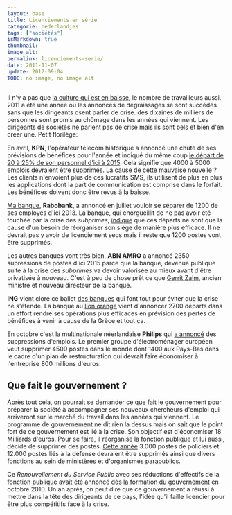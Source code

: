 ```yaml
---
layout: base
title: Licenciements en série
categorie: nederlandjes
tags: ["sociétés"]
isMarkdown: true
thumbnail: 
image_alt: 
permalink: licenciements-serie/
date: 2011-11-07
update: 2012-09-04
TODO: no image, no image alt
---
```


Il n'y a pas que [la culture qui est en baisse](/culture-en-baisse), le nombre de travailleurs aussi. 2011 a été une année ou les annonces de dégraissages se sont succédés sans que les dirigeants osent parler de crise. des dixaines de milliers de personnes sont promis au chômage dans les années qui viennent. Les dirigeants de sociétés ne parlent pas de crise mais ils sont bels et bien d'en créer une. Petit florilège:

<!--excerpt-->

En avril, **KPN**, l'opérateur telecom historique a annoncé une chute de ses prévisions de bénéfices pour l'année et indiqué du même coup [le départ de 20 à 25% de son personnel d'ici à 2015](http://www.ambafrance-nl.org/spip.php?article12889). Cela signifie que 4000 à 5000 emplois devraient être supprimés. La cause de cette mauvaise nouvelle ? Les clients n'envoient plus de ces lucratifs SMS, ils utilisent de plus en plus les applications dont la part de communication est comprise dans le forfait. Les bénéfices doivent donc être revus à la baisse.

[Ma banque](/changement-de-banque-rabobank), **Rabobank**, a annoncé en juillet vouloir se séparer de 1200 de ses employés d'ici 2013. La banque, qui enorgueillit de ne pas avoir été touchée par la crise des *subprimes*, [indique](http://www.reuters.com/article/2011/07/13/rabobank-idUSLDE76C06P20110713) que ces départs ne sont que la cause d'un besoin de réorganiser son siège de manière plus efficace. Il ne devrait pas y avoir de licenciement secs mais il reste que 1200 postes vont être supprimés.

Les autres banques vont très bien, **ABN AMRO** a annoncé 2350 supressions de postes d'ici 2015 parce que la banque, devenue publique suite à la crise des *subprimes* va devoir valorisée au mieux avant d'être privatisée à nouveau. C'est à peu de chose prêt ce que [Gerrit Zalm](http://fr.wikipedia.org/wiki/Gerrit_Zalm), ancien ministre et nouveau directeur de la banque. 

**ING** vient clore ce ballet [des banques](/choisir-une-banque) qui font tout pour éviter que la crise ne s'étende. La banque au [lion orange](/postbank-devient-ing-officielement) vient d'annoncer 2700 départs dans un effort rendre ses opérations plus efficaces en prévision des pertes de bénéfices à venir à cause de la Grèce et tout ça.

En octobre c'est la multinationale néerlandaise **Philips** qui [a annoncé](http://www.reuters.com/article/2011/10/17/us-philips-idUSTRE79D1X720111017) des suppressions d'emplois. Le premier groupe d'électroménager européen veut supprimer 4500 postes dans le monde dont 1400 aux Pays-Bas dans le cadre d'un plan de restructuration qui devrait faire économiser à l'entreprise 800 millions d'euros.

## Que fait le gouvernement ?

Après tout cela, on pourrait se demander ce que fait le gouvernement pour préparer la société à accompagner ses nouveaux chercheurs d'emploi qui arriveront sur le marché du travail dans les années qui viennent. Le programme de gouvernement ne dit rien la dessus mais on sait que le point fort de ce gouvernement est lié à la crise. Son objectif est d'économiser 18 Milliards d'euros. Pour se faire, il réorganise la fonction publique et lui aussi, décide de supprimer des postes. [Cette année](http://www.ambafrance-nl.org/spip.php?article12897#outil_sommaire_4) 3.000 postes de policiers et 12.000 postes liés à la défense devraient être supprimés ainsi que divers fonctions au sein de ministères et d'organismes parapublics.

Ce *Renouvellement du Service Public* avec ses réductions d'effectifs de la fonction publique avait été annoncé dès [la formation du gouvernement](/le-gouvernement-reste-minoritaire) en octobre 2010. Un an après, on peut dire que ce gouvernement a réussi à mettre dans la tête des dirigeants de ce pays, l'idée qu'il faille licencier pour être plus compétitifs face à la crise.
